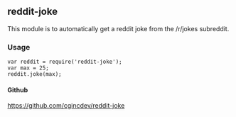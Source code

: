 ## reddit-joke

This module is to automatically get a reddit joke from the /r/jokes subreddit.

### Usage

```
var reddit = require('reddit-joke');
var max = 25;
reddit.joke(max);
```

#### Github

https://github.com/cgincdev/reddit-joke